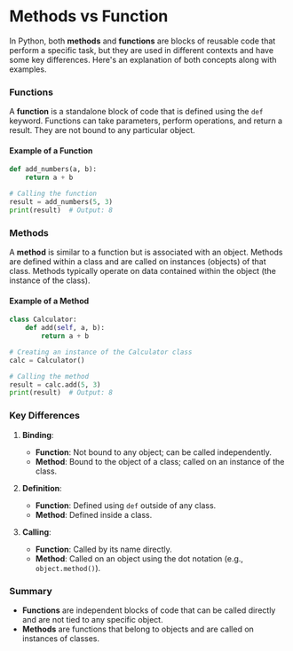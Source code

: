 # Methods vs Function
In Python, both **methods** and **functions** are blocks of reusable code that perform a specific task, but they are used in different contexts and have some key differences. Here's an explanation of both concepts along with examples.

### Functions

A **function** is a standalone block of code that is defined using the `def` keyword. Functions can take parameters, perform operations, and return a result. They are not bound to any particular object.

#### Example of a Function

```python
def add_numbers(a, b):
    return a + b

# Calling the function
result = add_numbers(5, 3)
print(result)  # Output: 8
```

### Methods

A **method** is similar to a function but is associated with an object. Methods are defined within a class and are called on instances (objects) of that class. Methods typically operate on data contained within the object (the instance of the class).

#### Example of a Method

```python
class Calculator:
    def add(self, a, b):
        return a + b

# Creating an instance of the Calculator class
calc = Calculator()

# Calling the method
result = calc.add(5, 3)
print(result)  # Output: 8
```

### Key Differences

1. **Binding**:
   - **Function**: Not bound to any object; can be called independently.
   - **Method**: Bound to the object of a class; called on an instance of the class.

2. **Definition**:
   - **Function**: Defined using `def` outside of any class.
   - **Method**: Defined inside a class.

3. **Calling**:
   - **Function**: Called by its name directly.
   - **Method**: Called on an object using the dot notation (e.g., `object.method()`).

### Summary

- **Functions** are independent blocks of code that can be called directly and are not tied to any specific object.
- **Methods** are functions that belong to objects and are called on instances of classes.
